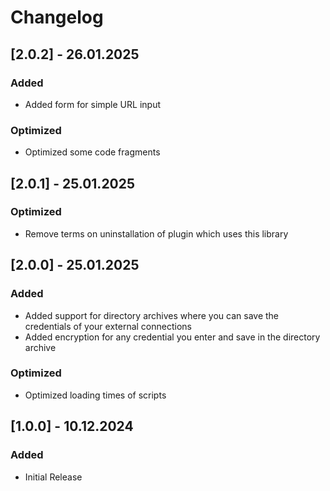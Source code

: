 # Changelog

## [2.0.2] - 26.01.2025

### Added

- Added form for simple URL input

### Optimized

- Optimized some code fragments

## [2.0.1] - 25.01.2025

### Optimized

- Remove terms on uninstallation of plugin which uses this library

## [2.0.0] - 25.01.2025

### Added

- Added support for directory archives where you can save the credentials of your external connections
- Added encryption for any credential you enter and save in the directory archive

### Optimized

- Optimized loading times of scripts

## [1.0.0] - 10.12.2024

### Added

- Initial Release